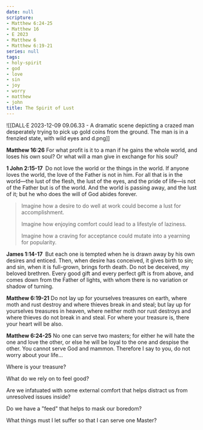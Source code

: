 ```yaml
---
date: null
scripture:
- Matthew 6:24-25
- Matthew 16
- E 2023
- Matthew 6
- Matthew 6:19-21
series: null
tags:
- holy-spirit
- god
- love
- sin
- joy
- worry
- matthew
- john
title: The Spirit of Lust
---
```



![[DALL·E 2023-12-09 09.06.33 - A dramatic scene depicting a crazed man desperately trying to pick up gold coins from the ground. The man is in a frenzied state, with wild eyes and d.png]]

**Matthew 16:26**
For what profit is it to a man if he gains the whole world, and loses his own soul? Or what will a man give in exchange for his soul?

**1 John‬ ‭2:15-17‬ ‭**
Do not love the world or the things in the world. If anyone loves the world, the love of the Father is not in him. For all that is in the world—the lust of the flesh, the lust of the eyes, and the pride of life—is not of the Father but is of the world. And the world is passing away, and the lust of it; but he who does the will of God abides forever.

> Imagine how a desire to do well at work could become a lust for accomplishment. 
> 
> Imagine how enjoying comfort could lead to a lifestyle of laziness. 
> 
> Imagine how a craving for acceptance could mutate into a yearning for popularity. 

**James‬ ‭1:14-17‬ ‬‬**
But each one is tempted when he is drawn away by his own desires and enticed. Then, when desire has conceived, it gives birth to sin; and sin, when it is full-grown, brings forth death. Do not be deceived, my beloved brethren. Every good gift and every perfect gift is from above, and comes down from the Father of lights, with whom there is no variation or shadow of turning.

**Matthew 6:19-21**
Do not lay up for yourselves treasures on earth, where moth and rust destroy and where thieves break in and steal; but lay up for yourselves treasures in heaven, where neither moth nor rust destroys and where thieves do not break in and steal. For where your treasure is, there your heart will be also.

‭‭**Matthew 6:24-25**
No one can serve two masters; for either he will hate the one and love the other, or else he will be loyal to the one and despise the other. You cannot serve God and mammon. Therefore I say to you, do not worry about your life...

Where is your treasure?

What do we rely on to feel good? 

Are we infatuated with some external comfort that helps distract us from unresolved issues inside? 

Do we have a "feed" that helps to mask our boredom?

What things must I let suffer so that I can serve one Master?